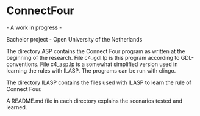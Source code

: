 # ConnectFour
\- A work in progress \-

Bachelor project - Open University of the Netherlands

The directory ASP contains the Connect Four program as written at the beginning of the research. File c4\_gdl.lp is this program according to GDL-conventions. File c4\_asp.lp is a somewhat simplified version used in learning the rules with ILASP. The programs can be run with clingo.

The directory ILASP contains the files used with ILASP to learn the rule of Connect Four. 

A README.md file in each directory explains the scenarios tested and learned.
